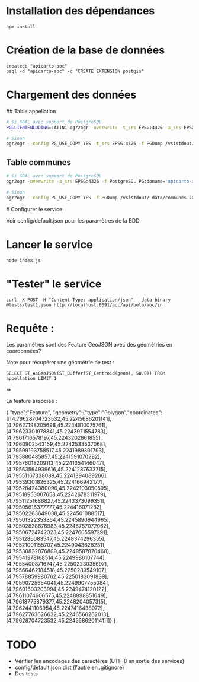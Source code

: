 # Installation des dépendances

```
npm install
```

# Création de la base de données

```
createdb "apicarto-aoc"
psql -d "apicarto-aoc" -c "CREATE EXTENSION postgis"
```

# Chargement des données

## Table appellation

```sh
# Si GDAL avec support de PostgreSQL
PGCLIENTENCODING=LATIN1 ogr2ogr -overwrite -t_srs EPSG:4326 -a_srs EPSG:4326 -f PostgreSQL PG:dbname='apicarto-aoc' data/Appellation.TAB Appellation -lco PG_USE_COPY=YES -lco GEOMETRY_NAME=geom

# Sinon
ogr2ogr --config PG_USE_COPY YES -t_srs EPSG:4326 -f PGDump /vsistdout/ data/Appellation.TAB -lco DROP_TABLE=IF_EXISTS -lco SRID=4326 -lco GEOMETRY_NAME=geom  | PGCLIENTENCODING=LATIN1 psql -d apicarto-aoc -f -
```

## Table communes

```sh
# Si GDAL avec support de PostgreSQL
ogr2ogr -overwrite -a_srs EPSG:4326 -f PostgreSQL PG:dbname='apicarto-aoc' data/communes-20150101-5m.shp -lco PG_USE_COPY=YES -lco GEOMETRY_NAME=geom -nlt PROMOTE_TO_MULTI -nln communes -select insee,nom

# Sinon
ogr2ogr --config PG_USE_COPY YES -f PGDump /vsistdout/ data/communes-20150101-5m.shp -lco DROP_TABLE=IF_EXISTS -lco SRID=4326 -lco GEOMETRY_NAME=geom  -nlt PROMOTE_TO_MULTI -nln communes -select insee,nom | psql -d apicarto-aoc -f -
```


# Configurer le service


Voir config/default.json pour les paramètres de la BDD


# Lancer le service

```
node index.js
```

# "Tester" le service

```
curl -X POST -H "Content-Type: application/json" --data-binary @tests/test1.json http://localhost:8091/aoc/api/beta/aoc/in
```

# Requête :

Les paramètres sont des Feature GeoJSON avec des géométries en coordonnées?


Note pour récupérer une géométrie de test :

```
SELECT ST_AsGeoJSON(ST_Buffer(ST_Centroid(geom), 50.0)) FROM appellation LIMIT 1
```

=>


La feature associée :

{
    "type":"Feature",    "geometry":{"type":"Polygon","coordinates":[[[4.79628704723532,45.2245686201141],[4.79627198205696,45.2244810075761],[4.79623301978841,45.2243971554783],[4.7961716578197,45.2243202861855],[4.7960902543159,45.2242533537068],[4.79599193758517,45.2241989301793],[4.795880485857,45.2241591070292],[4.79576018209113,45.2241354146047],[4.79563564939616,45.2241287633715],[4.79551167338089,45.2241394089266],[4.79539301826325,45.224166942177],[4.79528424380096,45.2242103050595],[4.79518953007658,45.2242678311979],[4.79511251686827,45.2243373099351],[4.79505616377777,45.224416071282],[4.79502263649038,45.224501088517],[4.79501322353864,45.2245890944965],[4.79502828676983,45.2246767072062],[4.79506724742323,45.2247605597291],[4.7951286083547,45.2248374296355],[4.79521001155707,45.2249043628231],[4.79530832876809,45.2249587870468],[4.79541978168514,45.2249986107744],[4.79554008716747,45.2250223035697],[4.79566462184518,45.2250289549107],[4.79578859980762,45.2250183091839],[4.79590725654041,45.2249907755084],[4.79601603203994,45.2249474120122],[4.79611074606575,45.2248898851649],[4.79618775879377,45.2248204057315],[4.7962441106954,45.2247416438072],[4.79627763626632,45.2246566262013],[4.79628704723532,45.2245686201141]]]}
}


# TODO

* Vérifier les encodages des caractères (UTF-8 en sortie des services)
* config/default.json.dist (l'autre en .gitignore)
* Des tests

